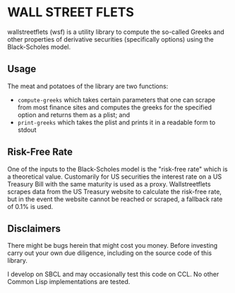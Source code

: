 # WALL STREET FLETS

wallstreetflets (wsf) is a utility library to compute the so-called Greeks and other properties of derivative securities (specifically options) using the Black-Scholes model.

## Usage

The meat and potatoes of the library are two functions:

* `compute-greeks` which takes certain parameters that one can scrape from most finance sites and computes the greeks for the specified option and returns them as a plist; and
* `print-greeks` which takes the plist and prints it in a readable form to stdout

## Risk-Free Rate

One of the inputs to the Black-Scholes model is the "risk-free rate" which is a theoretical value.  Customarily for US securities the interest rate on a US Treasury Bill with the same maturity is used as a proxy.  Wallstreetflets scrapes data from the US Treasury website to calculate the risk-free rate, but in the event the website cannot be reached or scraped, a fallback rate of 0.1% is used.

## Disclaimers

There might be bugs herein that might cost you money.  Before investing carry out your own due diligence, including on the source code of this library.

I develop on SBCL and may occasionally test this code on CCL.  No other Common Lisp implementations are tested.
